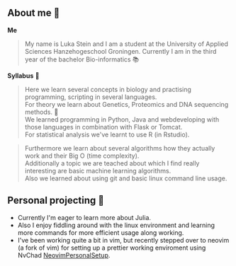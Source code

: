 ## About me 👋

<!--
**Coldbirdie/Coldbirdie** is a ✨ _special_ ✨ repository because its `README.md` (this file) appears on your GitHub profile.

Here are some ideas to get you started:

- 🔭 I’m currently working on ...
- 🌱 I’m currently learning ...
- 👯 I’m looking to collaborate on ...
- 🤔 I’m looking for help with ...
- 💬 Ask me about ...
- 📫 How to reach me: ...
- 😄 Pronouns: ...
- ⚡ Fun fact: ...
-->

**Me**
> My name is Luka Stein and I am a student at the University of Applied Sciences Hanzehogeschool Groningen.
> Currently I am in the third year of the bachelor Bio-informatics :books:

**Syllabus** 💬
> Here we learn several concepts in biology and practising programming, scripting in several languages. \
> For theory we learn about Genetics, Proteomics and DNA sequencing methods. :dna: \
> We learned programming in Python, Java and webdeveloping with those languages in combination with Flask or Tomcat. \
> For statistical analysis we've learnt to use R (in Rstudio).

> Furthermore we learn about several algorithms how they actually work and their Big O (time complexity). \
> Additionally a topic we are teached about which I find really interesting are basic machine learning algorithms. \
> Also we learned about using git and basic linux command line usage.

## Personal projecting 🔭
* Currently I'm eager to learn more about Julia.
* Also I enjoy fiddling around with the linux environment and learning more commands for more efficient usage along working.
* I've been working quite a bit in vim, but recently stepped over to neovim (a fork of vim) for setting up a prettier working enviroment using NvChad [NeovimPersonalSetup](https://github.com/Coldbirdie/NeovimPersonalSetup).
